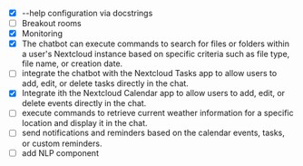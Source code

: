 - [x] --help configuration via docstrings 
- [ ] Breakout rooms
- [x] Monitoring
- [x] The chatbot can execute commands to search for files or folders within a user's Nextcloud instance based on specific criteria such as file type, file name, or creation date.
- [ ] integrate the chatbot with the Nextcloud Tasks app to allow users to add, edit, or delete tasks directly in the chat.
- [x] Integrate ith the Nextcloud Calendar app to allow users to add, edit, or delete events directly in the chat.
- [ ] execute commands to retrieve current weather information for a specific location and display it in the chat.
- [ ] send notifications and reminders based on the calendar events, tasks, or custom reminders.
- [ ] add NLP component